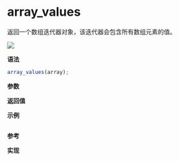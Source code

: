 # array_values

返回一个数组迭代器对象，该迭代器会包含所有数组元素的值。

![](https://img.shields.io/badge/-Array-blue)

**语法**

```js
array_values(array);
```

**参数**

**返回值**

**示例**

```js

```

**参考**

**实现**

<CodeSwitcher :languages="{ln:'Langnang',lo:'Lodash',un:'Underscore'}">
<template v-slot:ln>

</template>
<template v-slot:lo>

</template>
<template v-slot:un>

</template>
</CodeSwitcher>
